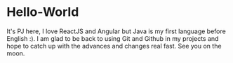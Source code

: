 Hello-World
===========
It's PJ here, I love ReactJS and Angular but Java is my first language before English :).
I am glad to be back to using Git and Github in my projects and hope to catch up
with the advances and changes real fast. See you on the moon.
